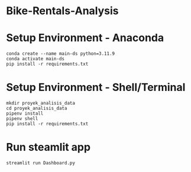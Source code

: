 # Bike-Rentals-Analysis

# Setup Environment - Anaconda
```
conda create --name main-ds python=3.11.9
conda activate main-ds
pip install -r requirements.txt
```

# Setup Environment - Shell/Terminal
```
mkdir proyek_analisis_data
cd proyek_analisis_data
pipenv install
pipenv shell
pip install -r requirements.txt
```

# Run steamlit app
```
streamlit run Dashboard.py
```


